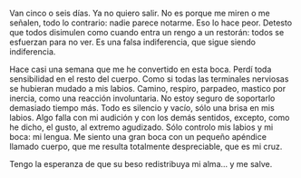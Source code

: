 Van cinco o seis días. Ya no quiero salir. No es porque me miren o me señalen, todo lo contrario: nadie parece notarme. Eso lo hace peor. Detesto que todos disimulen como cuando entra un rengo a un restorán: todos se esfuerzan para no ver. Es una falsa indiferencia, que sigue siendo indiferencia.

Hace casi una semana que me he convertido en esta boca. Perdí toda sensibilidad en el resto del cuerpo. Como si todas las terminales nerviosas se hubieran mudado a mis labios. Camino, respiro, parpadeo, mastico por inercia, como una reacción involuntaria. No estoy seguro de soportarlo demasiado tiempo más. Todo es silencio y vacío, sólo una brisa en mis labios. Algo falla con mi audición y con los demás sentidos, excepto, como he dicho, el gusto, al extremo agudizado. Sólo controlo mis labios y mi boca: mi lengua. Me siento una gran boca con un pequeño apéndice llamado cuerpo, que me resulta totalmente despreciable, que es mi cruz.

Tengo la esperanza de que su beso redistribuya mi alma... y me salve.
